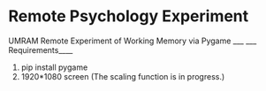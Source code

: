 # Remote Psychology Experiment
UMRAM Remote Experiment of Working Memory via Pygame
___ ___ Requirements____
1) pip install pygame
2) 1920*1080 screen (The scaling function is in progress.)
